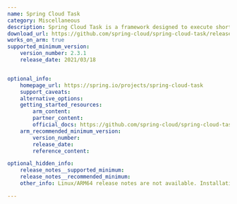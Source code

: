 ```yaml
---
name: Spring Cloud Task
category: Miscellaneous
description: Spring Cloud Task is a framework designed to execute short-lived microservices. It streamlines creating and managing one-time or batch jobs in cloud environments, providing built-in features for tracking and monitoring task execution.
download_url: https://github.com/spring-cloud/spring-cloud-task/releases
works_on_arm: true
supported_minimum_version:
    version_number: 2.3.1
    release_date: 2021/03/18


optional_info:
    homepage_url: https://spring.io/projects/spring-cloud-task
    support_caveats:
    alternative_options:
    getting_started_resources:
        arm_content: 
        partner_content: 
        official_docs: https://github.com/spring-cloud/spring-cloud-task?tab=readme-ov-file#build-main-project
    arm_recommended_minimum_version:
        version_number:
        release_date:
        reference_content: 

optional_hidden_info:
    release_notes__supported_minimum: 
    release_notes__recommended_minimum:
    other_info: Linux/ARM64 release notes are not available. Installation and testing are done using tar archive [2.3.1](https://github.com/spring-cloud/spring-cloud-task/releases/tag/v2.3.1). 

---
```


